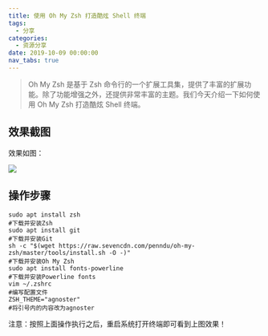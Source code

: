```yaml
---
title: 使用 Oh My Zsh 打造酷炫 Shell 终端
tags:
  - 分享
categories:
  - 资源分享
date: 2019-10-09 00:00:00
nav_tabs: true
---
```


> Oh My Zsh 是基于 Zsh 命令行的一个扩展工具集，提供了丰富的扩展功能。除了功能增强之外，还提供非常丰富的主题。我们今天介绍一下如何使用 Oh My Zsh 打造酷炫 Shell 终端。

<!-- more -->

## 效果截图

效果如图：

![](https://cdn.dusays.com/2019/10/92-1.jpg)

## 操作步骤

```
sudo apt install zsh
#下载并安装Zsh
sudo apt install git
#下载并安装Git
sh -c "$(wget https://raw.sevencdn.com/penndu/oh-my-zsh/master/tools/install.sh -O -)"
#下载并安装Oh My Zsh
sudo apt install fonts-powerline
#下载并安装Powerline fonts
vim ~/.zshrc
#编写配置文件
ZSH_THEME="agnoster"
#将引号内的内容改为agnoster
```

注意：按照上面操作执行之后，重启系统打开终端即可看到上图效果！